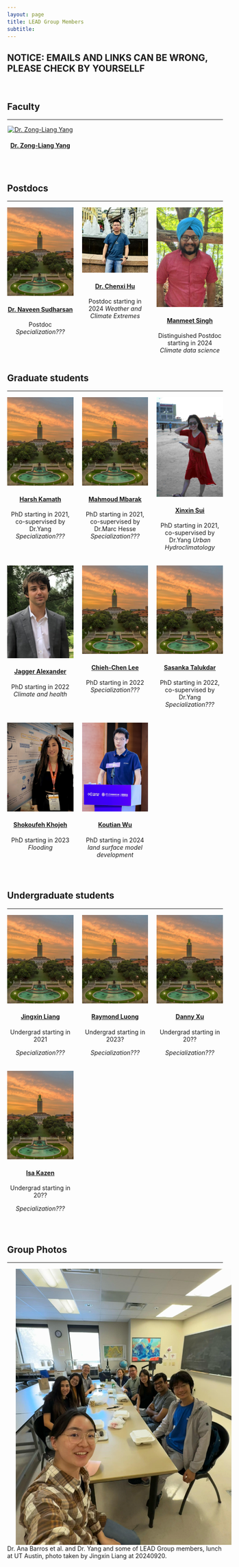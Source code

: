 ```yaml
---
layout: page
title: LEAD Group Members
subtitle: 
---
```


<h2>NOTICE: EMAILS AND LINKS CAN BE WRONG, PLEASE CHECK BY YOURSELLF</h2>
<!-- <h2>NOTICE: SORT OF NAMES CAN BE WRONG, PLEASE CHECK BY YOURSELLF</h2>-->
<!-- <h2><a href="https://lead-utexas.github.io/people/members/Liang/" target="_blank" >Please ref to website of Liang</a> </h2>-->
<br><!-- <br>-->

<h2>Faculty</h2>
<hr>

<div style="display: grid; grid-template-columns: repeat(3, 1fr); gap: 20px; text-align: center;">

<div style="width: 100%; max-width: 200px; margin: 0 auto;">
    <a href="https://lead-utexas.github.io/people/members/Liang/">
        <img src="/people/images/Liang.jpg" alt="Dr. Zong-Liang Yang" style="width: 100%;"/>
        <h4>Dr. Zong-Liang Yang</h4>
    </a>
</div>

</div>

<br><!-- <br>-->


<!--
<h2>Research staffs</h2>
<hr>

<br><!-- <br>-->

<h2>Postdocs</h2>
<hr>

<!--V1-->
<div style="display: grid; grid-template-columns: repeat(3, 1fr); gap: 20px; text-align: center;">

<div style="width: 100%; max-width: 200px; margin: 0 auto;">
<a href="https://lead-utexas.github.io/people/members/NaveenSudharsan/">
     <img src="/img/placeholder.jpg" alt="Naveen Sudharsan" style="width: 100%;"/>
    <h4>Dr. Naveen Sudharsan</h4>
</a>
    <p>Postdoc
    <em>Specialization???</em></p>
</div>

<div style="width: 100%; max-width: 200px; margin: 0 auto;">
<a href="https://www.researchgate.net/profile/Hu-Chenxi-2/research">
     <img src="/people/images/Chenxi.jpg" alt="Chenxi Hu" style="width: 100%;"/>
    <h4>Dr. Chenxi Hu</h4>
</a>
    <p>Postdoc starting in 2024
    <em>Weather and Climate Extremes</em></p>
</div>

<!--
<div style="width: 100%; max-width: 200px; margin: 0 auto;">
<a href="https://lead-utexas.github.io/people/members/ShyamaMohanty/">
     <img src="/img/placeholder.jpg" alt="Shyama Mohanty" style="width: 100%;"/>
    <h4>Dr. Shyama Mohanty</h4>
</a>
    <p>Postdoc starting in 2024
    <em>Specialization???</em></p>
</div>
------>


<div style="width: 100%; max-width: 200px; margin: 0 auto;">
<a href="https://manmeet3591.github.io/">
     <img src="/people/images/Manmeet.jpg" alt="Manmeet" style="width: 100%;"/>
<h4>Manmeet Singh</h4>
</a>
     <p>Distinguished Postdoc starting in 2024
     <em>Climate data science</em></p>
</div>

</div>


<h2>Graduate students</h2>
<hr><div style="display: grid; grid-template-columns: repeat(3, 1fr); gap: 20px; text-align: center;">

  <div style="width: 100%; max-width: 200px; margin: 0 auto;">
    <a href="https://lead-utexas.github.io/people/members/Liang/">
      <img src="/img/placeholder.jpg" alt="Harsh" style="width: 100%;"/>
      <h4>Harsh Kamath</h4>
    </a>
    <p>PhD starting in 2021, co-supervised by Dr.Yang
    <em>Specialization???</em></p>
  </div>
  
  <div style="width: 100%; max-width: 200px; margin: 0 auto;">
    <a href="https://lead-utexas.github.io/people/members/Liang/">
      <img src="/img/placeholder.jpg" alt="Mahmoud Mbarak" style="width: 100%;"/>
      <h4>Mahmoud Mbarak</h4>
    </a>
    <p>PhD starting in 2021, co-supervised by Dr.Marc Hesse
    <em>Specialization???</em></p>
  </div>

  <div style="width: 100%; max-width: 200px; margin: 0 auto;">
    <a href="https://scholar.google.com/citations?user=w1AJmpYAAAAJ&hl=en">
      <img src="/people/images/Sui.jpg" alt="Xinxin Sui" style="width: 100%;"/>
      <h4>Xinxin Sui</h4>
    </a>
    <p>PhD starting in 2021, co-supervised by Dr.Yang
    <em>Urban Hydroclimatology</em></p>
  </div>

<!--  <div style="width: 100%; max-width: 200px; margin: 0 auto;">
    <a href="https://lead-utexas.github.io/people/members/Liang/">
      <img src="/img/placeholder.jpg" alt="Caleb Earl Adams" style="width: 100%;"/>
      <h4>Caleb Earl Adams</h4>
    </a>
    <p>PhD starting in 2022
    <em>Specialization???</em></p>
  </div>
--> 

  <div style="width: 100%; max-width: 200px; margin: 0 auto;">
    <a href="https://jaggeralexander.github.io/">
      <img src="/people/images/Jagger.jpg" alt="Jagger Alexander" style="width: 100%;"/>
      <h4>Jagger Alexander</h4>
    </a>
    <p>PhD starting in 2022
    <em>Climate and health</em></p>
  </div>

  <div style="width: 100%; max-width: 200px; margin: 0 auto;">
    <a href="https://lead-utexas.github.io/people/members/Liang/">
      <img src="/img/placeholder.jpg" alt="Chieh-Chen Lee" style="width: 100%;"/>
      <h4>Chieh-Chen Lee</h4>
    </a>
    <p>PhD starting in 2022
    <em>Specialization???</em></p>
  </div>

  <div style="width: 100%; max-width: 200px; margin: 0 auto;">
    <a href="https://lead-utexas.github.io/people/members/Liang/">
      <img src="/img/placeholder.jpg" alt="Sasanka Talukdar" style="width: 100%;"/>
      <h4>Sasanka Talukdar</h4>
    </a>
    <p>PhD starting in 2022, co-supervised by Dr.Yang
    <em>Specialization???</em></p>
  </div>

  <div style="width: 100%; max-width: 200px; margin: 0 auto;">
    <a href="https://scholar.google.com/citations?user=ENiuR10AAAAJ&hl=en">
      <img src="/people/images/Shuku.jpg" alt="Shokoufeh Khojeh" style="width: 100%;"/>
      <h4>Shokoufeh Khojeh</h4>
    </a>
    <p>PhD starting in 2023
    <em>Flooding</em></p>
  </div>
  
  <div style="width: 100%; max-width: 200px; margin: 0 auto;">
    <a href="https://lead-utexas.github.io/people/members/Wu/">
      <img src="/people/images/Wu.jpg" alt="Koutian Wu" style="width: 100%;"/>
      <h4>Koutian Wu</h4>
    </a>
    <p>PhD starting in 2024
    <em>land surface model development</em></p>
  </div>
  
<!--  <div style="width: 100%; max-width: 200px; margin: 0 auto;">
    <a href="https://lead-utexas.github.io/people/members/Liang/">
      <img src="/img/placeholder.jpg" alt="Rakshith" style="width: 100%;"/>
      <h4>Rakshith</h4>
    </a>
    <p>PhD starting in 2024
    <em>Specialization???</em></p>
  </div>
-->

<!--
  <div style="width: 100%; max-width: 200px; margin: 0 auto;">
    <a href="https://lead-utexas.github.io/people/members/Liang/">
      <img src="/img/placeholder.jpg" alt="Prudhvi" style="width: 100%;"/>
      <h4>Prudhvi</h4>
    </a>
    <p>Master since 2024
    <em>Specialization???</em></p>
  </div>
-->

</div>

<br><!-- <br>-->

<h2>Undergraduate students</h2>
<hr>
<div style="display: grid; grid-template-columns: repeat(3, 1fr); gap: 20px; text-align: center;">
     <div style="width: 100%; max-width: 200px; margin: 0 auto;">
         <a href="https://lead-utexas.github.io/people/members/Liang/">
           <img src="/img/placeholder.jpg" alt="Jingxin Liang" style="width: 100%;"/>
           <h4>Jingxin Liang</h4>
         </a>
         <p>Undergrad starting in 2021</p>
         <p><em>Specialization???</em></p>
     </div>
     <div style="width: 100%; max-width: 200px; margin: 0 auto;">
         <a href="https://lead-utexas.github.io/people/members/Liang/">
           <img src="/img/placeholder.jpg" alt="Raymond Luong" style="width: 100%;"/>
           <h4>Raymond Luong</h4>
         </a>
         <p>Undergrad starting in 2023?</p>
         <p><em>Specialization???</em></p>
     </div>
     <div style="width: 100%; max-width: 200px; margin: 0 auto;">
         <a href="https://lead-utexas.github.io/people/members/Liang/">
           <img src="/img/placeholder.jpg" alt="Danny Xu" style="width: 100%;"/>
           <h4>Danny Xu</h4>
         </a>
         <p>Undergrad starting in 20??</p>
         <p><em>Specialization???</em></p>
     </div>     
     <div style="width: 100%; max-width: 200px; margin: 0 auto;">
         <a href="https://lead-utexas.github.io/people/members/Liang/">
           <img src="/img/placeholder.jpg" alt="Isa Kazen" style="width: 100%;"/>
           <h4>Isa Kazen</h4>
         </a>
         <p>Undergrad starting in 20??</p>
         <p><em>Specialization???</em></p>
     </div>
</div>

<br><!-- <br>-->


<h2>Group Photos</h2>
<hr>
<img src="/people/images/Yang%2C%20Ana%20Barros%20et%20al.%20lunch%2020240920%20UT%20Austin%2C%20Photo%20taken%20by%20Jingxin%20Liang.jpg" width="800" align="center" hspace="20" target="_blank" title="LEAD-GroupPhoto" />
Dr. Ana Barros et al. and Dr. Yang and some of LEAD Group members, lunch at UT Austin, photo taken by Jingxin Liang at 20240920.

<br>
<br>
<br>
<br>
<br>
<br>
<br>
<br>

<!--
<h2>Collaborators</h2>
<hr>
<span style="font-size: 15px !important; color: #0055A9;">Within CNIR</span>

<li><span style="font-size: 15px !important; color: #555;">Dr. AAA BBB, Research professor: AAA BBB</span></li>

<li><span style="font-size: 15px !important; color: #555;">Dr. AAA BBB, Research professor: AAA BBB</span></li>

<li><span style="font-size: 15px !important; color: #555;">AAA BBB (PhD student) and AAA BBB (Professor at Electronic and Electrical Engineering, SKKU, <a href="https://www.sites.google.com/site/medicalimageprocessinglab/home">AAA BBB lab</a>): Projects using AAA BBB (named AAA BBB Project)</span></li>

<br>
<span style="font-size: 15px !important; color: #0055A9;">Within SKKU</span>

<li><span style="font-size: 15px !important; color: #555;">AAA BBB (PhD student), AAA BBB (undergrad), AAA BBB (MS student), and AAA BBB (Professor at Electronic and Electrical Engineering, SKKU, <a href="http://mind.skku.edu">AAA BBB lab</a>): Developing AAA BBB (named AAA BBB Project)</span></li>

<br>
<span style="font-size: 15px !important; color: #0055A9;">Outside of SKKU</span>

<li><span style="font-size: 15px !important; color: #555;">AAA BBB and AAA BBB (Professor in the department of Electronics Engineering at Incheon National University, <a href="http://brain.inu.ac.kr">AAA BBB Lab</a>): Modeling AAA BBB</span></li>

<li><span style="font-size: 15px !important; color: #555;">AAA BBB (Professor in the department of Psychology at Seoul National University, <a href="https://ccs-lab.github.io">AAA BBB Laboratory</a>): Computational modeling of AAA BBB</span></li>


<br>
<span style="font-size: 15px !important; color: #0055A9;">International</span>

<li><span style="font-size: 15px !important; color: #555;">AAA BBB et al. (My PhD advisor, University of Colorado Boulder, <a href="http://canlabweb.colorado.edu/">AAA BBB lab</a>): Various projects</span></li>

<li><span style="font-size: 15px !important; color: #555;">AAA BBB (University of Miami, <a href="http://www.losinlab.org">AAA BBB lab</a>): The AAA BBB effects on AAA BBB</span></li>

<li><span style="font-size: 15px !important; color: #555;">AAA BBB (University of Maryland, <a href="http://shackmanlab.org">AAA BBB lab</a>): AAA BBB</span></li>

<li><span style="font-size: 15px !important; color: #555;">AAA BBB et al. (Universitaire de Montréal, <a href="http://rainville.criugm.qc.ca/wordpress/?page_id=52&lang=en">AAA BBB</a>): AAA BBB</span></li>

<li><span style="font-size: 15px !important; color: #555;">AAA BBB (University of Arizona, <a href="http://www.u.arizona.edu/~jandrewshanna/Jessica_Andrews-Hanna/Home.html">AAA BBB lab</a>): AAA BBB task </span></li>

<li><span style="font-size: 15px !important; color: #555;">AAA BBB (UCLA, <a href="https://sanlab.psych.ucla.edu">AAA BBB lab</a>) and AAA BBB (UCLA, <a href="http://www.scn.ucla.edu">AAA BBB lab</a>): AAA BBB</span></li>


<br><!-- <br>--><br>


<!-- <b><span style="font-size: 20px !important; color: #0055A9;">We're hiring!</h2> <span style="font-size: 16px !important;">(for more imforation, please see [here](/jobs/))</span>-->

<!-- 
## Past Members

### University at Buffalo
<ul>
     <li><a href="https://longshengsun.net" target="_blank">Longsheng Sun</a>, Ph.D., 2016, Designing Regulation Policies for Hazardous Materials Transportation</li>
     <li><a href="https://www.linkedin.com/pub/masoumeh-taslimi/92/b90/b33" target="_blank">Masoumeh Taslimi</a>, Ph.D., 2015, On the Analysis of Two Problems related to Risk Management in Urban Transportation Networks</li>
     <li><a href="https://www.linkedin.com/in/tolou-esfandeh-phd-b179b237" target="_blank">Tolou Esfandeh</a>, Ph.D., 2015, Regulating Hazardous Materials Transportation by Dual-Toll Pricing and Time-Dependent Network Design Policies</li>
     <li><a href="https://www.linkedin.com/pub/iakovos-toumazis/49/327/917" target="_blank">Iakovos Toumazis</a>, Ph.D., 2015, Dynamic Chemotherapy Scheduling for Metastatic Colorectal Cancer Patients: Assessments and Improvements (<a href="http://toumiak.com" target="_blank">web</a>)</li>
     <li><a href="https://www.linkedin.com/profile/view?id=61312329" target="_blank">Md. Tanveer Ahmed</a>, Ph.D., 2013, Revenue Management for Online Advertisement Services</li>
     <li><a href="https://www.linkedin.com/profile/view?id=355659138">Paul Berglund</a>, Ph.D., 2012 Three Problems in Discrete Network Facility Location</li>
     <li><a href="https://www.linkedin.com/profile/view?id=67693217">Yingying Kang</a>, Ph.D., 2011, (co-advisor Dr. Rajan Batta), Value-at-Risk Models for Hazardous Materials Transportation</li>
     <li><a href="https://www.linkedin.com/in/alisattarzadeh" target="_blank">Ali Sattarzadeh</a>, M.S., 2015, Hazmat Network Design Considering Risk and Cost Equity</li>
     <li><a href="https://www.linkedin.com/profile/view?id=82661512" target="_blank">Zulqarnain Haider</a>, M.S., 2014, Inventory Rebalancing through Pricing in Public Bike Sharing Systems</li>
     <li><a href="https://www.linkedin.com/profile/view?id=109106725" target="_blank">Chelsea Greene</a>, M.S., 2013 (co-advisor Dr. Rajan Batta), OR/MS Approaches to Problems involving Hazardous Materials Risk and Impacts from a Natural Disaster</li>
     <li><a href="https://www.linkedin.com/profile/view?id=29510416" target="_blank">Anand Srinivasan</a>, M.S., 2010, Operations of Online Advertising Services and Publisher's Options</li>
     <li><a href="https://www.linkedin.com/profile/view?id=46544652" target="_blank">Amod Anand Agashe</a>, M.S., 2010, Stochastic Revenue Optimization in Online Advertising</li>
     <li><a href="https://www.linkedin.com/profile/view?id=46856185" target="_blank">Varun Narayana Kutty</a>, M.S., 2010, Accept-Reject Decision in Online Advertising using Geometric Brownian Motion</li>
</ul>

-->
